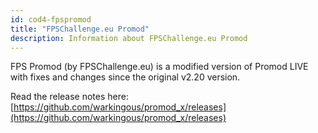```yaml
---
id: cod4-fpspromod
title: "FPSChallenge.eu Promod"
description: Information about FPSChallenge.eu Promod
---
```


FPS Promod (by FPSChallenge.eu) is a modified version of Promod LIVE with fixes and changes since the original v2.20 version.

Read the release notes here: [https://github.com/warkingous/promod_x/releases](https://github.com/warkingous/promod_x/releases)
